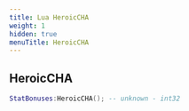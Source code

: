 ```yaml
---
title: Lua HeroicCHA
weight: 1
hidden: true
menuTitle: HeroicCHA
---
```

## HeroicCHA
```lua
StatBonuses:HeroicCHA(); -- unknown - int32
```